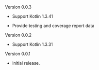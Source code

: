 Version 0.0.3

+ Support Kotlin 1.3.41

+ Provide testing and coverage report data

Version 0.0.2

+ Support Kotlin 1.3.31

Version 0.0.1

+ Initial release.
